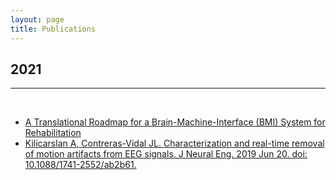 ```yaml
---
layout: page
title: Publications
---
```

<h2>2021</h2>
<hr>
<br>
<ul>
  <li><a href="Translational Roadmap for BCI Module.pdf" target="_blank">A Translational Roadmap for a Brain-Machine-Interface (BMI) System for Rehabilitation</a></li>
  <li><a href="https://www.ncbi.nlm.nih.gov/pubmed/31220818" target="_blank"> Kilicarslan A, Contreras-Vidal JL. Characterization and real-time removal of motion artifacts from EEG signals. J Neural Eng. 2019 Jun 20. doi: 10.1088/1741-2552/ab2b61.</a></li>
